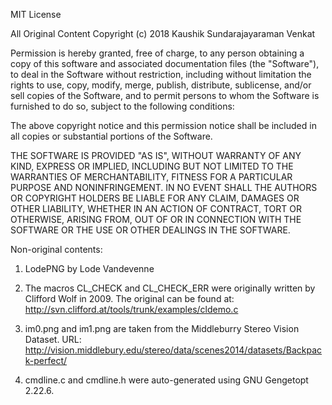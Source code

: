 MIT License

All Original Content Copyright (c) 2018 Kaushik Sundarajayaraman Venkat

Permission is hereby granted, free of charge, to any person obtaining a copy
of this software and associated documentation files (the "Software"), to deal
in the Software without restriction, including without limitation the rights
to use, copy, modify, merge, publish, distribute, sublicense, and/or sell
copies of the Software, and to permit persons to whom the Software is
furnished to do so, subject to the following conditions:

The above copyright notice and this permission notice shall be included in all
copies or substantial portions of the Software.

THE SOFTWARE IS PROVIDED "AS IS", WITHOUT WARRANTY OF ANY KIND, EXPRESS OR
IMPLIED, INCLUDING BUT NOT LIMITED TO THE WARRANTIES OF MERCHANTABILITY,
FITNESS FOR A PARTICULAR PURPOSE AND NONINFRINGEMENT. IN NO EVENT SHALL THE
AUTHORS OR COPYRIGHT HOLDERS BE LIABLE FOR ANY CLAIM, DAMAGES OR OTHER
LIABILITY, WHETHER IN AN ACTION OF CONTRACT, TORT OR OTHERWISE, ARISING FROM,
OUT OF OR IN CONNECTION WITH THE SOFTWARE OR THE USE OR OTHER DEALINGS IN THE
SOFTWARE.


Non-original contents:

1) LodePNG by Lode Vandevenne

2) The macros CL_CHECK and CL_CHECK_ERR were originally written by Clifford
   Wolf in 2009. The original can be found at: 
      http://svn.clifford.at/tools/trunk/examples/cldemo.c

3)  im0.png and im1.png are taken from the Middleburry Stereo Vision Dataset.
      URL: http://vision.middlebury.edu/stereo/data/scenes2014/datasets/Backpack-perfect/

4)  cmdline.c and cmdline.h were auto-generated using GNU Gengetopt 2.22.6.
